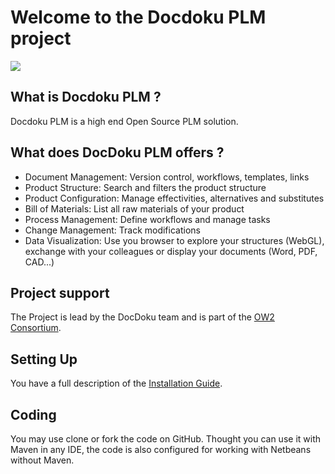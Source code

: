 <h1> Welcome to the Docdoku PLM project</h1><img src = "http://plm.docdoku.com/wp-content/themes/docdokuplm/images/logo-DocDokuPLM.png" />

## What is Docdoku PLM ?

Docdoku PLM is a high end Open Source PLM solution.

## What does DocDoku PLM offers ?

* Document Management: Version control, workflows, templates, links
* Product Structure: Search and filters the product structure
* Product Configuration: Manage effectivities, alternatives and substitutes
* Bill of Materials: List all raw materials of your product
* Process Management: Define workflows and manage tasks
* Change Management: Track modifications
* Data Visualization: Use you browser to explore your structures (WebGL), exchange with your colleagues or display your documents (Word, PDF, CAD...)

## Project support

The Project is lead by the DocDoku team and is part of the [OW2 Consortium](http://ow2.org/).

## Setting Up

You have a full description of the [Installation Guide](https://github.com/docdoku/docdoku-plm/wiki/Installation-Guide).

## Coding 

You may use clone or fork the code on GitHub. Thought you can use it with Maven in any IDE, the code is also configured for working with Netbeans without Maven.